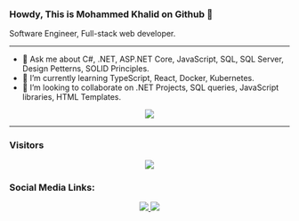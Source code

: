 ### Howdy, This is Mohammed Khalid on Github 👋

Software Engineer, Full-stack web developer. 
<hr />

- 💬 Ask me about C#, .NET, ASP.NET Core, JavaScript, SQL, SQL Server, Design Petterns, SOLID Principles.
- 🌱 I’m currently learning TypeScript, React, Docker, Kubernetes.
- 👯 I’m looking to collaborate on .NET Projects, SQL queries, JavaScript libraries, HTML Templates.

<p align="center">
<a href="https://github.com/MohammedKhalid38/github-readme-stats">
  <img align="center" src="https://github-readme-stats.vercel.app/api?username=MohammedKhalid38&show_icons=true&theme=highcontrast" />
</a>
</p>

<hr />

### Visitors
<p dir="auto" align="center">
 <a href="#" target="_blank">
  <img src="https://komarev.com/ghpvc/?username=MohammedKhalid38&style=for-the-badge" style="max-width: 100%;">
 </a>
</p>

 ### Social Media Links:
<p dir="auto" align="center">
 <a href="https://linkedin.com/in/mohammedkhalid38" target="_blank">
  <img src="https://camo.githubusercontent.com/162001cc0747178f47ced6e40de0cd16e375beb9b5fbca4ea3d520ecca78cd85/68747470733a2f2f696d672e69636f6e73382e636f6d2f666c75656e742f34382f3030303030302f6c696e6b6564696e2e706e67" data-canonical-src="https://img.icons8.com/fluent/48/000000/linkedin.png" style="max-width: 100%;">
 </a>
 <a href="https://twitter.com/mkme38" target="_blank">
  <img src="https://camo.githubusercontent.com/935991993635cd0e6398dd4368b13949a1bac7853b6361bd8d44bf95641f986a/68747470733a2f2f696d672e69636f6e73382e636f6d2f666c75656e742f34382f3030303030302f747769747465722e706e67" data-canonical-src="https://img.icons8.com/fluent/48/000000/twitter.png" style="max-width: 100%;">
 </a>
</p>



<!--
**MohammedKhalid38/MohammedKhalid38** is a ✨ _special_ ✨ repository because its `README.md` (this file) appears on your GitHub profile.

Here are some ideas to get you started:

- 🔭 I’m currently working on ...
- 🌱 I’m currently learning ...
- 👯 I’m looking to collaborate on ...
- 🤔 I’m looking for help with ...
- 💬 Ask me about ...
- 📫 How to reach me: ...
- 😄 Pronouns: ...
- ⚡ Fun fact: ...
-->
